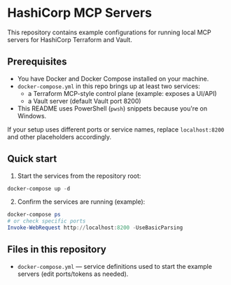 # HashiCorp MCP Servers

This repository contains example configurations for running local MCP servers for HashiCorp Terraform and Vault.

## Prerequisites

- You have Docker and Docker Compose installed on your machine.
- `docker-compose.yml` in this repo brings up at least two services:
	- a Terraform MCP-style control plane (example: exposes a UI/API)
	- a Vault server (default Vault port 8200)
- This README uses PowerShell (`pwsh`) snippets because you're on Windows.

If your setup uses different ports or service names, replace `localhost:8200` and other placeholders accordingly.

## Quick start

1. Start the services from the repository root:

```powershell
docker-compose up -d
```

2. Confirm the services are running (example):

```powershell
docker-compose ps
# or check specific ports
Invoke-WebRequest http://localhost:8200 -UseBasicParsing
```

## Files in this repository

- `docker-compose.yml` — service definitions used to start the example servers (edit ports/tokens as needed).